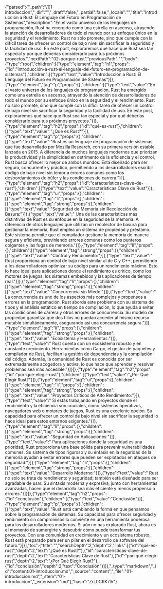 {"parsed":{"_path":"/01-introduccion","_dir":"","_draft":false,"_partial":false,"_locale":"","title":"Introducción a Rust: El Lenguaje del Futuro en Programación de Sistemas","description":"En el vasto universo de los lenguajes de programación, Rust ha emergido como una estrella en ascenso, atrayendo la atención de desarrolladores de todo el mundo por su enfoque único en la seguridad y el rendimiento. Rust no solo promete, sino que cumple con la difícil tarea de ofrecer un control de bajo nivel sin sacrificar la seguridad y la facilidad de uso. En este post, exploraremos qué hace que Rust sea tan especial y por qué deberías considerarlo para tus próximos proyectos.","nextPath":"02-porque-rust","previousPath":"","body":{"type":"root","children":[{"type":"element","tag":"h1","props":{"id":"introducción-a-rust-el-lenguaje-del-futuro-en-programación-de-sistemas"},"children":[{"type":"text","value":"Introducción a Rust: El Lenguaje del Futuro en Programación de Sistemas"}]},{"type":"element","tag":"p","props":{},"children":[{"type":"text","value":"En el vasto universo de los lenguajes de programación, Rust ha emergido como una estrella en ascenso, atrayendo la atención de desarrolladores de todo el mundo por su enfoque único en la seguridad y el rendimiento. Rust no solo promete, sino que cumple con la difícil tarea de ofrecer un control de bajo nivel sin sacrificar la seguridad y la facilidad de uso. En este post, exploraremos qué hace que Rust sea tan especial y por qué deberías considerarlo para tus próximos proyectos."}]},{"type":"element","tag":"h2","props":{"id":"qué-es-rust"},"children":[{"type":"text","value":"¿Qué es Rust?"}]},{"type":"element","tag":"p","props":{},"children":[{"type":"text","value":"Rust es un lenguaje de programación de sistemas que fue desarrollado por Mozilla Research, con su primera versión estable lanzada en 2015. A diferencia de muchos lenguajes modernos que priorizan la productividad y la simplicidad en detrimento de la eficiencia y el control, Rust busca ofrecer lo mejor de ambos mundos. Está diseñado para ser seguro, concurrente y práctico, permitiendo a los desarrolladores escribir código de bajo nivel sin temor a errores comunes como los desbordamientos de búfer y las condiciones de carrera."}]},{"type":"element","tag":"h2","props":{"id":"características-clave-de-rust"},"children":[{"type":"text","value":"Características Clave de Rust"}]},{"type":"element","tag":"ul","props":{},"children":[{"type":"element","tag":"li","props":{},"children":[{"type":"element","tag":"strong","props":{},"children":[{"type":"text","value":"Seguridad de Memoria sin Recolección de Basura:"}]},{"type":"text","value":" Una de las características más distintivas de Rust es su enfoque en la seguridad de la memoria. A diferencia de otros lenguajes que utilizan un recolector de basura para gestionar la memoria, Rust emplea un sistema de propiedad y préstamo. Este sistema permite que el compilador gestione la memoria de manera segura y eficiente, previniendo errores comunes como los punteros colgantes y las fugas de memoria."}]},{"type":"element","tag":"li","props":{},"children":[{"type":"element","tag":"strong","props":{},"children":[{"type":"text","value":"Control y Rendimiento:"}]},{"type":"text","value":" Rust proporciona un control de bajo nivel similar al de C y C++, permitiendo a los desarrolladores optimizar su código para un rendimiento máximo. Esto lo hace ideal para aplicaciones donde el rendimiento es crítico, como los motores de juegos, los sistemas embebidos y las aplicaciones de tiempo real."}]},{"type":"element","tag":"li","props":{},"children":[{"type":"element","tag":"strong","props":{},"children":[{"type":"text","value":"Concurrencia sin Miedo:"}]},{"type":"text","value":" La concurrencia es uno de los aspectos más complejos y propensos a errores en la programación. Rust aborda este problema con su sistema de tipos y el análisis estático en tiempo de compilación, lo que ayuda a evitar las condiciones de carrera y otros errores de concurrencia. Su modelo de propiedad garantiza que dos hilos no puedan acceder al mismo recurso mutable simultáneamente, asegurando así una concurrencia segura."}]},{"type":"element","tag":"li","props":{},"children":[{"type":"element","tag":"strong","props":{},"children":[{"type":"text","value":"Ecosistema y Herramientas:"}]},{"type":"text","value":" Rust cuenta con un ecosistema robusto y en constante crecimiento. Herramientas como Cargo, el gestor de paquetes y compilador de Rust, facilitan la gestión de dependencias y la compilación del código. Además, la comunidad de Rust es conocida por ser extremadamente acogedora y activa, lo que hace que aprender y resolver problemas sea más accesible."}]}]},{"type":"element","tag":"h2","props":{"id":"por-qué-elegir-rust"},"children":[{"type":"text","value":"¿Por Qué Elegir Rust?"}]},{"type":"element","tag":"ul","props":{},"children":[{"type":"element","tag":"li","props":{},"children":[{"type":"element","tag":"strong","props":{},"children":[{"type":"text","value":"Proyectos Críticos de Alto Rendimiento:"}]},{"type":"text","value":" Si estás trabajando en proyectos donde el rendimiento y la eficiencia son cruciales, como sistemas operativos, navegadores web o motores de juegos, Rust es una excelente opción. Su capacidad para ofrecer un control de bajo nivel sin sacrificar la seguridad lo hace ideal para estos entornos exigentes."}]},{"type":"element","tag":"li","props":{},"children":[{"type":"element","tag":"strong","props":{},"children":[{"type":"text","value":"Seguridad en Aplicaciones:"}]},{"type":"text","value":" Para aplicaciones donde la seguridad es una prioridad, Rust proporciona una base sólida para prevenir vulnerabilidades comunes. Su sistema de tipos riguroso y su énfasis en la seguridad de la memoria ayudan a evitar errores que pueden ser explotados en ataques de seguridad."}]},{"type":"element","tag":"li","props":{},"children":[{"type":"element","tag":"strong","props":{},"children":[{"type":"text","value":"Desarrollo Moderno:"}]},{"type":"text","value":" Rust no solo se trata de rendimiento y seguridad; también está diseñado para ser agradable de usar. Su sintaxis moderna y expresiva, junto con herramientas avanzadas, hacen que el desarrollo sea más eficiente y menos propenso a errores."}]}]},{"type":"element","tag":"h2","props":{"id":"conclusión"},"children":[{"type":"text","value":"Conclusión"}]},{"type":"element","tag":"p","props":{},"children":[{"type":"text","value":"Rust está cambiando la forma en que pensamos sobre la programación de sistemas. Su capacidad para ofrecer seguridad y rendimiento sin compromisos lo convierte en una herramienta poderosa para los desarrolladores modernos. Si aún no has explorado Rust, ahora es el momento de sumergirte y descubrir cómo puede transformar tus proyectos. Con una comunidad en crecimiento y un ecosistema robusto, Rust está preparado para ser un pilar en el desarrollo de software del futuro."}]}],"toc":{"title":"","searchDepth":2,"depth":2,"links":[{"id":"qué-es-rust","depth":2,"text":"¿Qué es Rust?"},{"id":"características-clave-de-rust","depth":2,"text":"Características Clave de Rust"},{"id":"por-qué-elegir-rust","depth":2,"text":"¿Por Qué Elegir Rust?"},{"id":"conclusión","depth":2,"text":"Conclusión"}]}},"_type":"markdown","_id":"content:01-introduccion.md","_source":"content","_file":"01-introduccion.md","_stem":"01-introduccion","_extension":"md"},"hash":"ZrL0CRK7lh"}